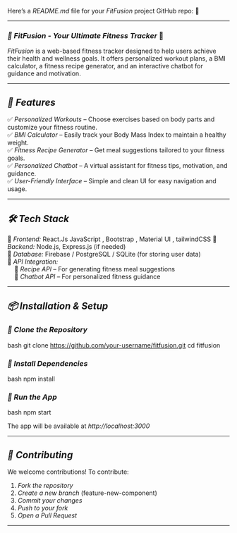 Here’s a *README.md* file for your *FitFusion* project GitHub repo: 🚀  

---

### *📌 FitFusion - Your Ultimate Fitness Tracker* 💪  

*FitFusion* is a web-based fitness tracker designed to help users achieve their health and wellness goals. It offers personalized workout plans, a BMI calculator, a fitness recipe generator, and an interactive chatbot for guidance and motivation.  

---

## *🚀 Features*  

✅ *Personalized Workouts* – Choose exercises based on body parts and customize your fitness routine.  
✅ *BMI Calculator* – Easily track your Body Mass Index to maintain a healthy weight.  
✅ *Fitness Recipe Generator* – Get meal suggestions tailored to your fitness goals.  
✅ *Personalized Chatbot* – A virtual assistant for fitness tips, motivation, and guidance.  
✅ *User-Friendly Interface* – Simple and clean UI for easy navigation and usage.  

---

## *🛠 Tech Stack*  

🔹 *Frontend:* React.Js JavaScript , Bootstrap , Material UI , tailwindCSS
🔹 *Backend:* Node.js, Express.js (if needed)  
🔹 *Database:* Firebase / PostgreSQL / SQLite (for storing user data)  
🔹 *API Integration:*  
&nbsp;&nbsp;&nbsp;&nbsp;📌 *Recipe API* – For generating fitness meal suggestions  
&nbsp;&nbsp;&nbsp;&nbsp;📌 *Chatbot API* – For personalized fitness guidance   

---

## *📦 Installation & Setup*  

### *⿡ Clone the Repository*  
bash
git clone https://github.com/your-username/fitfusion.git
cd fitfusion


### *⿢ Install Dependencies*  
bash
npm install


### *⿣ Run the App*  
bash
npm start

The app will be available at *http://localhost:3000*  

---

## *🤝 Contributing*  
We welcome contributions! To contribute:  
1. *Fork the repository*  
2. *Create a new branch* (feature-new-component)  
3. *Commit your changes*  
4. *Push to your fork*  
5. *Open a Pull Request*  

---

